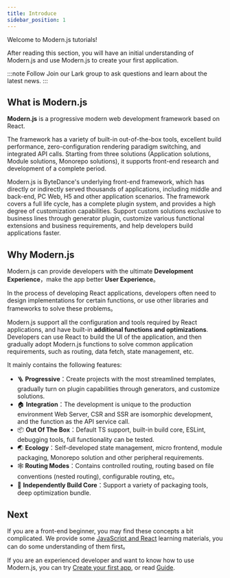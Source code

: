 ```yaml
---
title: Introduce
sidebar_position: 1
---
```


Welcome to Modern.js tutorials!

After reading this section, you will have an initial understanding of Modern.js and use Modern.js to create your first application.

:::note Follow
Join our Lark group to ask questions and learn about the latest news.
:::

## What is Modern.js

**Modern.js** is a progressive modern web development framework based on React.

The framework has a variety of built-in out-of-the-box tools, excellent build performance, zero-configuration rendering paradigm switching, and integrated API calls. Starting from three solutions (Application solutions, Module solutions, Monorepo solutions), it supports front-end research and development of a complete period.

Modern.js is ByteDance's underlying front-end framework, which has directly or indirectly served thousands of applications, including middle and back-end, PC Web, H5 and other application scenarios. The framework covers a full life cycle, has a complete plugin system, and provides a high degree of customization capabilities. Support custom solutions exclusive to business lines through generator plugin, customize various functional extensions and business requirements, and help developers build applications faster.

## Why Modern.js

Modern.js can provide developers with the ultimate **Development Experience**，make the app better **User Experience**。

In the process of developing React applications, developers often need to design implementations for certain functions, or use other libraries and frameworks to solve these problems。

Modern.js support all the configuration and tools required by React applications, and have built-in **additional functions and optimizations**. Developers can use React to build the UI of the application, and then gradually adopt Modern.js functions to solve common application requirements, such as routing, data fetch, state management, etc.

It mainly contains the following features:

- 🪜 **Progressive**：Create projects with the most streamlined templates, gradually turn on plugin capabilities through generators, and customize solutions.
- 🏠 **Integration**：The development is unique to the production environment Web Server, CSR and SSR are isomorphic development, and the function as the API service call.
- 📦 **Out Of The Box**：Default TS support, built-in build core, ESLint, debugging tools, full functionality can be tested.
- 🌏 **Ecology**：Self-developed state management, micro frontend, module packaging, Monorepo solution and other peripheral requirements.
- 🕸 **Routing Modes**：Contains controlled routing, routing based on file conventions (nested routing), configurable routing, etc。
- 🚀 **Independently Build Core**：Support a variety of packaging tools, deep optimization bundle.

## Next

If you are a front-end beginner, you may find these concepts a bit complicated. We provide some [JavaScript and React](/docs/tutorials/foundations/basic) learning materials, you can do some understanding of them first。

If you are an experienced developer and want to know how to use Modern.js, you can try [Create your first app](/docs/tutorials/first-app/c01-start), or read [Guide](/docs/guides/get-started/quick-start).
